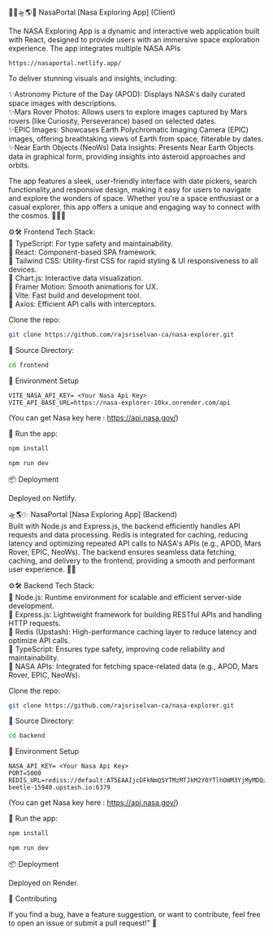 🚀🌌🛸🌎✨ NasaPortal [Nasa Exploring App] (Client)

The NASA Exploring App is a dynamic and interactive web application built with React, designed to provide
users with an immersive space exploration experience. The app integrates multiple NASA APIs

``` 💻 Live App
https://nasaportal.netlify.app/
```

To deliver stunning visuals and insights, including:

✨Astronomy Picture of the Day (APOD): Displays NASA's daily curated space images with descriptions.\
✨Mars Rover Photos: Allows users to explore images captured by Mars rovers (like Curiosity, Perseverance) based on selected dates.\
✨EPIC Images: Showcases Earth Polychromatic Imaging Camera (EPIC) images, offering breathtaking views of Earth from space, filterable by dates.\
✨Near Earth Objects (NeoWs) Data Insights: Presents Near Earth Objects data in graphical form, providing insights into asteroid approaches and orbits.

The app features a sleek, user-friendly interface with date pickers, search functionality,and responsive design,
 making it easy for users to navigate and explore the wonders of space. Whether you're a space enthusiast or a casual explorer,
this app offers a unique and engaging way to connect with the cosmos. 🌌🚀✨

⚙️🛠️ Frontend Tech Stack:\
🔶 TypeScript: For type safety and maintainability.\
🔶 React: Component-based SPA framework.\
🔶 Tailwind CSS: Utility-first CSS for rapid styling & UI responsiveness to all devices.\
🔶 Chart.js: Interactive data visualization.\
🔶 Framer Motion: Smooth animations for UX.\
🔶 Vite: Fast build and development tool.\
🔶 Axios: Efficient API calls with interceptors.

Clone the repo:

```bash
git clone https://github.com/rajsriselvan-ca/nasa-explorer.git
```

🔧 Source Directory:
```bash
cd frontend
```
🔧 Environment Setup
```.env
VITE_NASA_API_KEY= <Your Nasa Api Key>
VITE_API_BASE_URL=https://nasa-explorer-10kx.onrender.com/api
```
(You can get Nasa key here : https://api.nasa.gov/)

🚀 Run the app:
```bash
npm install
```
```bash
npm run dev
```
📦 Deployment

Deployed on Netlify. 


🛸🌎✨ NasaPortal [Nasa Exploring App] (Backend)\
Built with Node.js and Express.js, the backend efficiently handles API requests and data processing.
Redis is integrated for caching, reducing latency and optimizing repeated API calls to NASA's APIs
(e.g., APOD, Mars Rover, EPIC, NeoWs). The backend ensures seamless data fetching, caching, and delivery to the frontend,
providing a smooth and performant user experience. 🚀✨

⚙️🛠️ Backend Tech Stack:\
🔶 Node.js: Runtime environment for scalable and efficient server-side development.\
🔶 Express.js: Lightweight framework for building RESTful APIs and handling HTTP requests.\
🔶 Redis (Upstash): High-performance caching layer to reduce latency and optimize API calls.\
🔶 TypeScript: Ensures type safety, improving code reliability and maintainability.\
🔶 NASA APIs: Integrated for fetching space-related data (e.g., APOD, Mars Rover, EPIC, NeoWs).

Clone the repo:

```bash
git clone https://github.com/rajsriselvan-ca/nasa-explorer.git
```

🔧 Source Directory:
```bash
cd backend
```
🔧 Environment Setup
```.env
NASA_API_KEY= <Your Nasa Api Key>
PORT=5000
REDIS_URL=rediss://default:AT5EAAIjcDFkNmQ5YTMzMTJkM2Y0YTlhOWM3YjMyMDQzNmI5ODAxNXAxMA@fast-beetle-15940.upstash.io:6379
```
(You can get Nasa key here : https://api.nasa.gov/)

🚀 Run the app:
```bash
npm install
```
```bash
npm run dev
```
📦 Deployment

Deployed on Render. 

🤝 Contributing

If you find a bug, have a feature suggestion, or want to contribute, feel free to open an issue or submit a pull request!" 🚀
